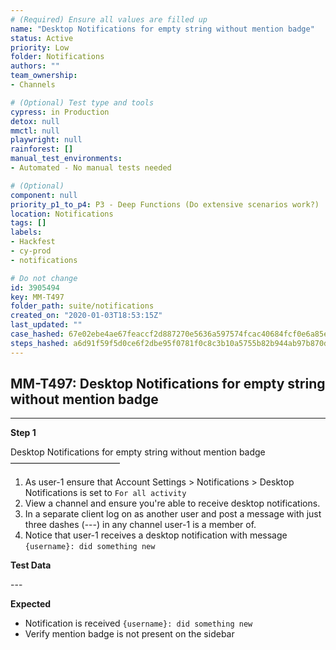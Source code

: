 ```yaml
---
# (Required) Ensure all values are filled up
name: "Desktop Notifications for empty string without mention badge"
status: Active
priority: Low
folder: Notifications
authors: ""
team_ownership: 
- Channels

# (Optional) Test type and tools
cypress: in Production
detox: null
mmctl: null
playwright: null
rainforest: []
manual_test_environments: 
- Automated - No manual tests needed

# (Optional)
component: null
priority_p1_to_p4: P3 - Deep Functions (Do extensive scenarios work?)
location: Notifications
tags: []
labels: 
- Hackfest
- cy-prod
- notifications

# Do not change
id: 3905494
key: MM-T497
folder_path: suite/notifications
created_on: "2020-01-03T18:53:15Z"
last_updated: ""
case_hashed: 67e02ebe4ae67feaccf2d887270e5636a597574fcac40684fcf0e6a85e6dfa440656a330a18bd6f7fc75a2ab7da17928
steps_hashed: a6d91f59f5d0ce6f2dbe95f0781f0c8c3b10a5755b82b944ab97b870d7ea7bc8ef6b9a6b4de079e1cba849f5dccdf8b3
---
```


## MM-T497: Desktop Notifications for empty string without mention badge

---

**Step 1**

Desktop Notifications for empty string without mention badge\
–––––––––––––––––––––––––

1. As user-1 ensure that Account Settings > Notifications > Desktop Notifications is set to `For all activity`
2. View a channel and ensure you're able to receive desktop notifications.
3. In a separate client log on as another user and post a message with just three dashes (---) in any channel user-1 is a member of.
4. Notice that user-1 receives a desktop notification with message `{username}: did something new`

**Test Data**

\---

**Expected**

- Notification is received `{username}: did something new`
- Verify mention badge is not present on the sidebar
